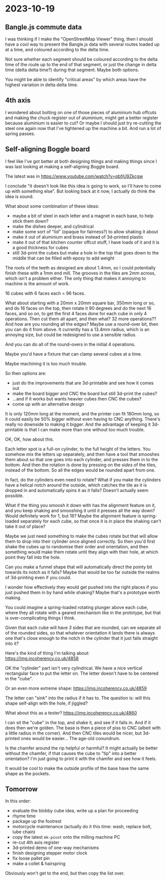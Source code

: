 # 2023-10-19

## Bangle.js commute data

I was thinking if I make the "OpenStreetMap Viewer" thing, then I should have a cool way to present
the Bangle.js data with several routes loaded up at a time, and coloured according to the delta time.

Not sure whether each segment should be coloured according to the delta time of the route up to the
end of that segment, or just the change in delta time (delta delta time?) during that segment. Maybe
both options.

You might be able to identify "critical areas" by which areas have the highest variation in delta delta
time.

## 4th axis

I wondered about bolting on one of those pieces of aluminium hub offcuts and making the chuck register
out of aluminium, might get a better register because aluminium is easier to cut? Or maybe I should
just try re-cutting the steel one again now that I've tightened up the machine a bit. And run a lot of
spring passes.

## Self-aligning Boggle board

I feel like I've got better at both designing things and making things since I was last looking
at making a self-aligning Boggle board.

The latest was in https://www.youtube.com/watch?v=pbfjU9Zkcgw

I conclude "it doesn't look like this idea is going to work, so I'll have to come up with something else".
But looking back at it now, I actually do think the idea is sound.

What about some combination of these ideas:

* maybe a bit of steel in each letter and a magnet in each base, to help stick them down?
* make the dishes deeper, and cylindrical
* make some sort of "lid" (opaque for fairness?) to allow shaking it about
* make it out of aluminium and brass instead of 3d-printed plastic
* make it out of that kitchen counter offcut stuff, I have loads of it and it is a good thickness for cubes
* still 3d-print the cubes but make a hole in the top that goes down to the middle that can be filled with epoxy to add weight

The roots of the teeth as designed are about 1.4mm, so I could potentially finish these with a 1mm end mill.
The grooves in the tiles are 2mm across, which isn't a problem either. The only thing that makes it annoying
to machine is the amount of work.

16 cubes with 6 faces each = 96 faces.

What about starting with a 20mm x 20mm square bar, 350mm long or so, and do 16 faces on the top,
then rotate it 90 degrees and do the next 16 faces, and so on, to get the first 4 faces done for
each cube in only 4 operations. Then cut them all apart, and then what? 32 more operations?? And how
are you rounding all the edges? Maybe use a round-over bit, then you can do it from above. It currently has a 13.4mm
radius, which is an annoying size, but could be redesigned to use a sensible radius.

And you can do all of the round-overs in the initial 4 operations.

Maybe you'd have a fixture that can clamp several cubes at a time.

Maybe machining it is too much trouble.

So then options are:

* just do the improvements that are 3d-printable and see how it comes out
* make the board bigger and CNC the board but still 3d-print the cubes?
* ...and if it works but wants heavier cubes then CNC the cubes?
* come up with an alternative design

It is only 120mm long at the moment, and the printer can fit 180mm long, so it could easily be 50% bigger
without even having to CNC anything. There's really no downside to making it bigger. And the advantage of
keeping it 3d-printable is that I can make more than one without too much trouble.

OK, OK, how about this.

Each letter spot is a full-on cylinder, to the full height of the letters. You somehow mix the letters up separately,
and then have a tool that smooshes them about so that one goes into each cylinder, and presses them in to the bottom.
And then the rotation is done by pressing on the *sides* of the tiles, instead of the bottom. So all the
edges would be rounded apart from one.

In fact, do the cylinders even need to rotate? What if you make the cylinders have a helical notch around the outside,
which catches the tile as it is dropped in and automatically spins it as it falls? Doesn't actually seem possible.

What if the thing you smoosh it down with has the alignment feature on it, and you keep shaking and smooshing it until it
presses all the way down? Would definitely work for 1, but 16? Maybe the alignment feature is spring-loaded separately for
each cube, so that once it is in place the shaking can't take it out of place?

Maybe we just need something to make the cubes rotate but that will allow them to drop into their cylinder once aligned
correctly. So then you'd first shake the cubes up to randomise their order and orientation, and then something would make
them rotate until they align with their hole, at which point they fall into the hole.

Can you make a funnel shape that will automatically direct the pointy bit towards its notch as it falls? Maybe that would
be too far outside the realms of 3d-printing even if you could.

I wonder how effectively they would get pushed into the right places if you just pushed them in by hand while shaking?
Maybe that's a prototype worth making.

You could imagine a spring-loaded rotating plunger above each cube, where they all rotate with a geared mechanism
like in the prototype, but that is over-complicating things I think.

Given that each cube will have *3* sides that are rounded, can we separate all of the rounded sides, so that whatever
orientation it lands there is always one that's close enough to the notch in the cylinder that it just falls straight into it?

Here's the kind of thing I'm talking about: https://img.incoherency.co.uk/4858

OK the "cylinder" part isn't very cylindrical. We have a nice vertical rectangular face to put the letter on. The letter
doesn't have to be centered in the "cube".

Or an even more extreme shape: https://img.incoherency.co.uk/4859

The letter can "sink" into the radius if it has to. The question is: will this shape self-align with the hole, if jiggled?

What about this as a tester? https://img.incoherency.co.uk/4860

I can sit the "cube" in the top, and shake it, and see if it falls in. And if it does then we're golden. The base is
then a piece of piss to CNC (albeit with a little radius in the corner). And then CNC tiles would be nicer, but 3d-printed ones
would be easier... The age-old conundrum.

Is the chamfer around the rip helpful or harmful? It might actually be better without the chamfer, if that causes the cube
to "tip" into a better orientation? I'm just going to print it with the chamfer and see how it feels.

It would be cool to make the outside profile of the base have the same shape as the pockets.

## Tomorrow

In this order:

* evaluate the blobby cube idea, write up a plan for proceeding
* rhyme time
* package up the footrest
* motorcycle maintenance (actually do it this time: wash, replace bolt, lube chain)
* copy the latest `mk-pivot` onto the milling machine PC
* re-cut 4th axis register
* 3d-printed demo of one-way mechanisms
* finish designing stepper motor clock
* fix loose pallet pin
* make a collet & hairspring

Obviously won't get to the end, but then copy the list over.
